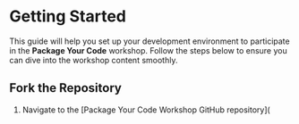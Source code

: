 # Getting Started

This guide will help you set up your development environment to participate in the **Package Your Code** workshop. Follow the steps below to ensure you can dive into the workshop content smoothly.

## Fork the Repository

1. Navigate to the [Package Your Code Workshop GitHub repository](